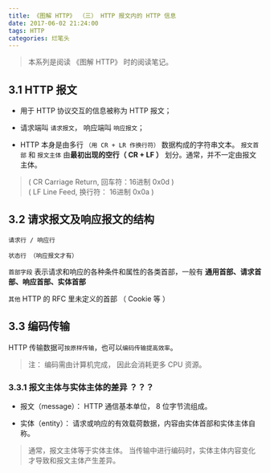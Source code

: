 ```yaml
---
title: 《图解 HTTP》 （三） HTTP 报文内的 HTTP 信息
date: 2017-06-02 21:24:00
tags: HTTP
categories: 烂笔头
---
```


> 本系列是阅读 《图解 HTTP》 时的阅读笔记。

<!-- more -->

## **3.1 HTTP 报文**

- 用于 HTTP 协议交互的信息被称为 HTTP 报文；

- 请求端叫 `请求报文`， 响应端叫 `响应报文`；

- HTTP 本身是由多行 `（用 CR + LR 作换行符）` 数据构成的字符串文本。
`报文首部` 和 `报文主体` 由**最初出现的空行（ CR + LF ）** 划分。通常，并不一定由报文主体。

>( CR Carriage Return, 回车符：16进制 0x0d ) <br/>
 ( LF Line Feed, 换行符： 16进制 0x0a )

## **3.2 请求报文及响应报文的结构**

`请求行 / 响应行`

`状态行 （响应报文才有）`

`首部字段` 表示请求和响应的各种条件和属性的各类首部，一般有 **通用首部、请求首部、响应首部、实体首部**

`其他` HTTP 的 RFC 里未定义的首部 （ Cookie 等 ）

## **3.3 编码传输**

HTTP 传输数据可`按原样传输`，也可以`编码传输提高效率`。

> 注： 编码需由计算机完成， 因此会消耗更多 CPU 资源。

### **3.3.1 报文主体与实体主体的差异 ？？？**

- 报文（message）： HTTP 通信基本单位， 8 位字节流组成。

- 实体（entity）： 请求或响应的有效载荷数据，内容由实体首部和实体主体自称。

> 通常，报文主体等于实体主体。 当传输中进行编码时，实体主体内容变化才导致和报文主体产生差异。

